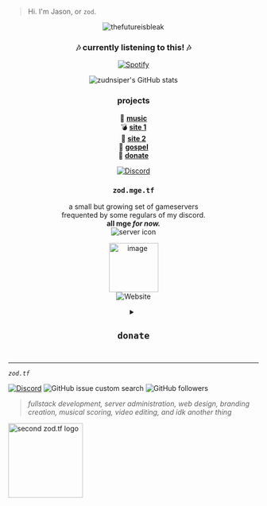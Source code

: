 > Hi. I'm Jason, or `zod`. 

<div align="center"> 
  
![thefutureisbleak](https://user-images.githubusercontent.com/16076573/222304718-ad241b68-c945-4346-8f85-40bc7e6c8376.png)

  
</div>  

<div align="center">


### 🎶 **currently listening to this!** 🎶  
[![Spotify](https://spotify-now-playing-poggers.vercel.app/api/spotify?background_color=0a0e12&border_color=16c60c)](https://open.spotify.com/user/dohflip7mdboclrx7m1kjjdp1)
    
![zudnsiper's GitHub stats](https://github-readme-stats.vercel.app/api?username=zudsniper&count_private=true&show_icons=true&theme=tokyonight)  
     

### projects
🎹 [**music**](https://music.jasonmcelhenney.com/)  
💣 [**site 1**](https://zod.tf/)  
📑 [**site 2**](https://jasonmcelhenney.com/)  
🐀 [**gospel**](https://rat.church/)  
🎁 [**donate**](https://donate.contenthell.earth)  
  
[![Discord](https://img.shields.io/discord/974855479975100487?label=zod.tf%20discord&style=for-the-badge)](https://discord.gg/zodtf)  
  
### `zod.mge.tf`  
a small but growing set of gameservers  
frequented by some regulars of my discord.  
**all mge _for now._**  
![server icon](https://imgur.com/er0fdbh.gif)    

 <a href="https://steamcommunity.com/id/zodtf" rel="nofollow"><img src="https://user-images.githubusercontent.com/16076573/222994000-d9b14f08-6711-453e-acb5-483bcf224901.png" alt="image" style="max-width: 100%;" width=99rem></a>  
![Website](https://img.shields.io/website?down_color=FF0000&down_message=down&label=zod.tf&logo=TypeScript&logoColor=FFFFFF&style=for-the-badge&up_message=up&url=https%3A%2F%2Fzod.tf)  

<details>
<summary><h2><code>donate</code><h2></summary>
  
💲 toss me a coffee if you can 💲  
[![Donate](https://i.imgur.com/fn4LSmC.png)](https://donate.contenthell.earth/)   
*\*\*donations will go towards upkeep of tf2 servers, as well as other hosted entities I maintain such as [zod.tf](https://zod.tf/)*  
  
</details>
</div>

<hr>

<i><code>zod.tf</code></i> 

[![Discord](https://img.shields.io/discord/974855479975100487?label=tf2%20discord)](https://discord.gg/zodtf)  ![GitHub issue custom search](https://img.shields.io/github/issues-search?color=114444&label=issues&query=involves%3Azudsniper)  ![GitHub followers](https://img.shields.io/github/followers/zudsniper?style=social)  

> _fullstack development, server administration, web design, branding creation, musical scoring, video editing, and idk another thing_   

<a href="https://zod.tf/"><img src="https://user-images.githubusercontent.com/16076573/222953031-03f44756-03bf-46b9-b66e-98d50dc013fc.png" alt="second zod.tf logo" width="150rem" style="max-width: 100%;"></a>




